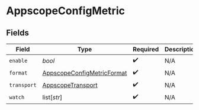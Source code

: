 # AppscopeConfigMetric


## Fields

| Field                                                                           | Type                                                                            | Required                                                                        | Description                                                                     |
| ------------------------------------------------------------------------------- | ------------------------------------------------------------------------------- | ------------------------------------------------------------------------------- | ------------------------------------------------------------------------------- |
| `enable`                                                                        | *bool*                                                                          | :heavy_check_mark:                                                              | N/A                                                                             |
| `format`                                                                        | [AppscopeConfigMetricFormat](../../models/shared/appscopeconfigmetricformat.md) | :heavy_check_mark:                                                              | N/A                                                                             |
| `transport`                                                                     | [AppscopeTransport](../../models/shared/appscopetransport.md)                   | :heavy_check_mark:                                                              | N/A                                                                             |
| `watch`                                                                         | list[*str*]                                                                     | :heavy_check_mark:                                                              | N/A                                                                             |